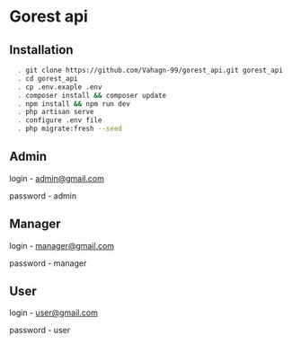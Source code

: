 
# Gorest api


## Installation

```bash
  . git clone https://github.com/Vahagn-99/gorest_api.git gorest_api 
  . cd gorest_api 
  . cp .env.exaple .env
  . composer install && composer update
  . npm install && npm run dev
  . php artisan serve 
  . configure .env file
  . php migrate:fresh --seed
```

Admin 
-----------------------
login - admin@gmail.com

password - admin 

Manager 
-----------------------
login - manager@gmail.com

password - manager 

User 
-----------------------
login - user@gmail.com

password - user 
